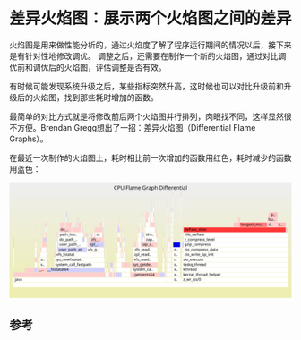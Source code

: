 # 差异火焰图：展示两个火焰图之间的差异

火焰图是用来做性能分析的，通过火焰度了解了程序运行期间的情况以后，接下来是有针对性地修改调优。
调整之后，还需要在制作一个新的火焰图，通过对比调优前和调优后的火焰图，评估调整是否有效。

有时候可能发现系统升级之后，某些指标突然升高，这时候也可以对比升级前和升级后的火焰图，找到那些耗时增加的函数。

最简单的对比方式就是将修改前后两个火焰图并行排列，肉眼找不同，这样显然很不方便。Brendan Gregg想出了一招：差异火焰图（Differential Flame Graphs）。

在最近一次制作的火焰图上，耗时相比前一次增加的函数用红色，耗时减少的函数用蓝色：

![差异火焰图](../img/linux/zfs-flamegraph-diff.svg)

## 参考
